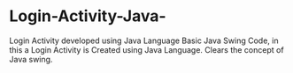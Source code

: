 # Login-Activity-Java-
Login Activity developed using Java Language
Basic Java Swing Code, in this a Login Activity is Created using Java Language.
Clears the concept of Java swing.
